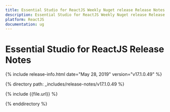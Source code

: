 ```yaml
---
title: Essential Studio for ReactJS Weekly Nuget release Release Notes  
description: Essential Studio for ReactJS Weekly Nuget release Release Notes  
platform: ReactJS
documentation: ug
---
```


# Essential Studio for ReactJS  Release Notes  

{% include release-info.html date="May 28, 2019"  version="v17.1.0.49" %} 


{% directory path: _includes/release-notes/v17.1.0.49 %}

{% include {{file.url}} %}

{% enddirectory %}